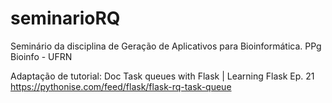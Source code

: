 # seminarioRQ
Seminário da disciplina de Geração de Aplicativos para Bioinformática. PPg Bioinfo - UFRN

Adaptação de tutorial:
Doc Task queues with Flask | Learning Flask Ep. 21 <https://pythonise.com/feed/flask/flask-rq-task-queue> 

